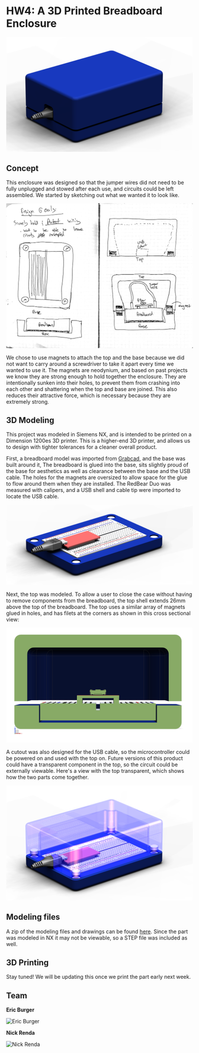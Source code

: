 # HW4: A 3D Printed Breadboard Enclosure 

<img src="img/3.png" alt="base"/>

## Concept

This enclosure was designed so that the jumper wires did not need to be fully unplugged and stowed after each use, and circuits could be left assembled. We started by sketching out what we wanted it to look like. 

<img src="img/sketch.jpg" alt="sketch"/>

We chose to use magnets to attach the top and the base because we did not want to carry around a screwdriver to take it apart every time we wanted to use it. The magnets are neodynium, and based on past projects we know they are strong enough to hold together the enclosure. They are intentionally sunken into their holes, to prevent them from crashing into each other and shattering when the top and base are joined. This also reduces their attractive force, which is necessary because they are extremely strong.

## 3D Modeling

This project was modeled in Siemens NX, and is intended to be printed on a Dimension 1200es 3D printer. This is a higher-end 3D printer, and allows us to design with tighter tolerances for a cleaner overall product.

First, a breadboard model was imported from <a href="https://grabcad.com/library/breadboard-for-electronics-projects-1" target="_blank">Grabcad</a>, and the base was built around it, The breadboard is glued into the base, sits slightly proud of the base for aesthetics as well as clearance between the base and the USB cable. The holes for the magnets are oversized to allow space for the glue to flow around them when they are installed. The RedBear Duo was measured with calipers, and a USB shell and cable tip were imported to locate the USB cable. 

<img src="img/1.png" alt="base" />

Next, the top was modeled. To allow a user to close the case without having to remove components from the breadboard, the top shell extends 26mm above the top of the breadboard. The top uses a similar array of magnets glued in holes, and has filets at the corners as shown in this cross sectional view:  

<img src="img/xsection.png" alt="base" />

A cutout was also designed for the USB cable, so the microcontroller could be powered on and used with the top on. Future versions of this product could have a transparent component in the top, so the circuit could be externally viewable. Here's a view with the top transparent, which shows how the two parts come together. 

<img src="img/2.png" alt="base"/>

## Modeling files

A zip of the modeling files and drawings can be found <a href="CAD/files.zip" target="_blank">here</a>. Since the part was modeled in NX it may not be viewable, so a STEP file was included as well. 

## 3D Printing
Stay tuned! We will be updating this once we print the part early next week. 

## Team

**Eric Burger**

<img src="https://avatars1.githubusercontent.com/u/15918506?v=3&s=400" alt="Eric Burger" width="150" height="150"/>

**Nick Renda**

<img src="https://avatars2.githubusercontent.com/u/19145350?v=3&s=466" alt="Nick Renda" width="150" height="150"/>